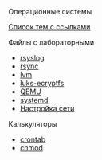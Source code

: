Операционные системы

[Список тем с ссылками](https://69darling69.github.io/op/)

Файлы с лабораторными
+ [rsyslog](rsyslog.pdf)
+ [rsync](rsync.pdf)
+ [lvm](lvm.pdf)
+ [luks-ecryptfs](luks-ecryptfs.pdf)
+ [QEMU](QEMU.pdf)
+ [systemd](SystemD.pdf)
+ [Настройка сети](ethernet.pdf)

Калькуляторы
+ [crontab](https://crontab.guru/)
+ [chmod](https://chmod-calculator.com/)
